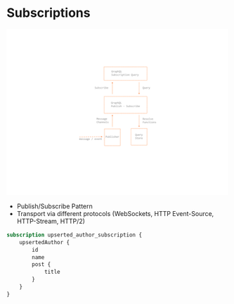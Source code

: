 # Subscriptions

![Subscriptions](subscription.png)

* Publish/Subscribe Pattern
* Transport via different protocols (WebSockets, HTTP Event-Source, HTTP-Stream, HTTP/2)

```graphql
subscription upserted_author_subscription {
    upsertedAuthor {
        id
        name
        post {
            title
        }
    }
}
```